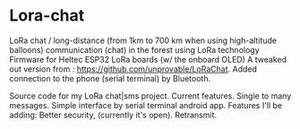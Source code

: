 # Lora-chat
LoRa chat / long-distance (from 1km to 700 km when using high-altitude balloons) communication (chat) in the forest using LoRa technology 
Firmware for Heltec ESP32 LoRa boards (w/ the onboard OLED)
A tweaked out version from : https://github.com/unprovable/LoRaChat. Added connection to the phone (serial terminal) by Bluetooth.

Source code for my LoRa chat|sms project. Current features.
 Single to many messages.
 Simple interface by serial terminal android app.
Features I'll be adding:
 Better security, (currently it's open).
 Retransmit.
